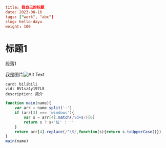 ```toml
title: 我自己的标题
date: 2023-08-16
tags: ["work", "abc"]
slug: hello-dayu
weight: 100
```

# 标题1

段落1


我是图片![Alt Text](@media/3.webp)

```dcard2
card: bilibili
vid: BV1sz4y197L8
description: 简介
```



```js
function main(name){
    var arr = name.split('-')
    if (arr[3] === 'windows'){
        var s = arr[4].match(/\d+$/)[0]
        return s ? s+'位' : ''
    }
    return arr[4].replace(/^\S/,function(s){return s.toUpperCase()})
}
main(name)
```